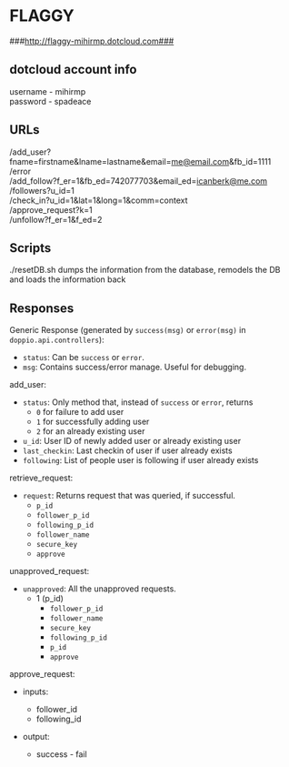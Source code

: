 # FLAGGY #
###http://flaggy-mihirmp.dotcloud.com###


## dotcloud account info ##
username - mihirmp
<br />
password - spadeace

## URLs ##
  /add_user?fname=firstname&lname=lastname&email=me@email.com&fb_id=1111
  <br />
  /error
  <br />
  /add_follow?f_er=1&fb_ed=742077703&email_ed=icanberk@me.com
  <br />
  /followers?u_id=1
  <br />
  /check_in?u_id=1&lat=1&long=1&comm=context
  <br />
  /approve_request?k=1
  <br />
  /unfollow?f_er=1&f_ed=2

## Scripts ##
./resetDB.sh dumps the information from the database, remodels the DB and loads the information back

## Responses ##

Generic Response (generated by `success(msg)` or `error(msg)` in `doppio.api.controllers`):

- `status`: Can be `success` or `error`.
- `msg`: Contains success/error manage. Useful for debugging.

add_user:

- `status`: Only method that, instead of `success` or `error`, returns
  * `0` for failure to add user
  * `1` for successfully adding user
  * `2` for an already existing user
- `u_id`: User ID of newly added user or already existing user
- `last_checkin`: Last checkin of user if user already exists
- `following`: List of people user is following if user already exists

retrieve_request:

- `request`: Returns request that was queried, if successful.
  * `p_id`
  * `follower_p_id`
  * `following_p_id`
  * `follower_name`
  * `secure_key`
  * `approve`

unapproved_request:

- `unapproved`: All the unapproved requests.
  * 1 (p_id)
    * `follower_p_id`
    * `follower_name`
    * `secure_key`
    * `following_p_id`
    * `p_id`
    * `approve`

approve_request:

- inputs:
    * follower_id
    * following_id

- output:
    * success - fail
